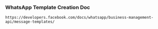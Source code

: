 ### WhatsApp Template Creation Doc

```
https://developers.facebook.com/docs/whatsapp/business-management-api/message-templates/
```
